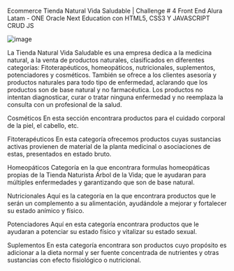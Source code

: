 Ecommerce Tienda Natural Vida Saludable | Challenge # 4 Front End Alura Latam - ONE Oracle Next Education con HTML5, CSS3 Y JAVASCRIPT CRUD JS

![image](https://user-images.githubusercontent.com/91698396/229224852-0cf648e6-5654-46ac-b110-519fe52bf17c.png)


La Tienda Natural Vida Saludable es una empresa dedica a la medicina natural, a la venta de productos naturales, clasificados en diferentes categorías: Fitoterapéuticos, homeopáticos, nutricionales, suplementos, potenciadores y cosméticos.
También se ofrece a los clientes asesoría y productos naturales para todo tipo de enfermedad, aclarando que los productos son de base natural y no farmacéutica. Los productos no intentan diagnosticar, curar o tratar ninguna enfermedad y no reemplaza la consulta con un profesional de la salud.


Cosméticos
En esta sección encontrara productos para el cuidado corporal de la piel, el cabello, etc.

Fitoterapéuticos
En esta categoría ofrecemos productos cuyas sustancias activas provienen de material de la planta medicinal o asociaciones de estas, presentados en estado bruto.

Homeopáticos
Categoría en la que encontrara formulas homeopáticas propias de la Tienda Naturista Árbol de la Vida; que le ayudaran para múltiples enfermedades y garantizando que son de base natural.

Nutricionales
Aquí es la categoría en la que encontrara productos que le serán un complemento  a su alimentación, ayudándole a mejorar y fortalecer su estado anímico y físico.

Potenciadores
Aquí en esta categoría encontrara productos que le ayudaran a potenciar su estado físico y vitalizar su estado sexual.

Suplementos
En esta categoría encontrara son productos cuyo propósito es adicionar a la dieta normal y ser fuente concentrada de nutrientes y otras sustancias con efecto fisiológico o nutricional.


